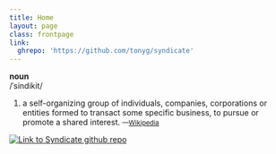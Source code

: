 ```yaml
---
title: Home
layout: page
class: frontpage
link:
  ghrepo: 'https://github.com/tonyg/syndicate'
---
```


**noun**  
/ˈsindikit/

1. a self-organizing group of individuals, companies, corporations or
   entities formed to transact some specific business, to pursue or
   promote a shared interest. <small>—[Wikipedia](https://en.wikipedia.org/wiki/Syndicate)</small>

<div class="linkbuttons"><a href="{{ page.link.ghrepo }}"><img alt="Link to Syndicate github repo" src="{{ site.baseurl }}/img/GitHub-Mark-64px.png"></a></div>

<!-- # Motivation -->

<!-- Syndicate is an Actor-based language with features specifically -->
<!-- designed to help programmers organise their interactive programs. -->

<!-- # Trying it out -->

<!-- The [Syndicate github repository](https://github.com/tonyg/syndicate) -->
<!-- contains Syndicate implementations for both -->
<!-- [Racket](http://racket-lang.org/) and -->
<!-- [ES5](https://en.wikipedia.org/wiki/ECMAScript). -->

<!-- ... -->
<!-- which includes -->

<!--  - the implementation of the `#lang syndicate` language, in the -->
<!--    [`syndicate` directory](https://github.com/tonyg/syndicate/tree/master/syndicate/). -->

<!--  - a TCP echo server example, which listens for connections on port -->
<!--    5999 by default, in -->
<!--    [`syndicate/examples/echo.rkt`](https://github.com/tonyg/syndicate/tree/master/syndicate/examples/echo.rkt). -->
<!--    Connect to it using, for example, `telnet localhost 5999`. -->

<!--  - a handful of other examples, in -->
<!--    [`syndicate/examples/`](https://github.com/tonyg/syndicate/tree/master/syndicate/examples/). -->

<!-- ## Compiling and running the code -->

<!-- You will need Racket version 6.3 or later. -->

<!-- Once you have Racket installed, run -->

<!--     raco pkg install syndicate -->

<!-- to install the package from the Racket package repository, or -->

<!--     raco pkg install -->

<!-- from the root directory of the Git checkout to install the package -->
<!-- from a local snapshot. (Alternatively, `make link` does the same thing.) -->
<!-- This will make `#lang syndicate` available to programs. -->

<!-- At this point, you may load and run any of the example `*.rkt` files -->
<!-- in the -->
<!-- [`syndicate/examples/`](https://github.com/tonyg/syndicate/tree/master/syndicate/examples/) -->
<!-- directory. -->
